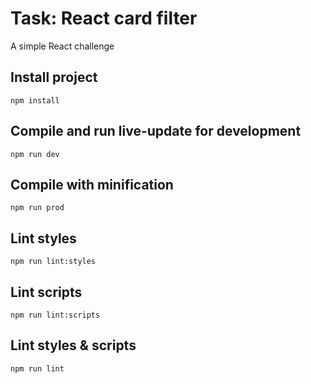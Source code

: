 # Task: React card filter

A simple React challenge

## Install project

    npm install

## Compile and run live-update for development

    npm run dev

## Compile with minification

    npm run prod

## Lint styles

    npm run lint:styles

## Lint scripts

    npm run lint:scripts

## Lint styles & scripts

    npm run lint
